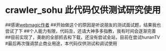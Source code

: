 # crawler_sohu 此代码仅供测试研究使用
##感谢[webmagic作者](http://webmagic.io/)
##开始做这个的原因是听说朋友的测试面试题，结果我也尝试了下
##个人能力有限，代码丑，还请大神多多指教，我有时间会逐渐完善
##目前实现了，美剧的全部抓去和下载，还没有尝试全站，目前在尝试hunanTV
#最后再次强调禁止商业用途，本代码仅供测试和调试使用
